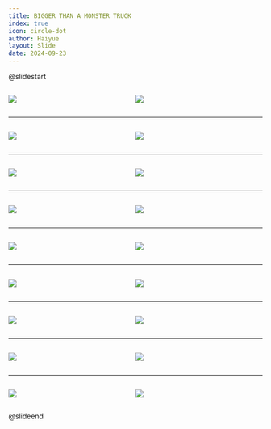 ```yaml
---
title: BIGGER THAN A MONSTER TRUCK
index: true
icon: circle-dot
author: Haiyue
layout: Slide
date: 2024-09-23
---
```

 
@slidestart

<div style="display:flex">
<div style="flex:1">

![](https://raw.githubusercontent.com/yclord/reading/refs/heads/master/english/Level-O/BIGGER%20THAN%20A%20MONSTER%20TRUCK/001.webp)
</div>
<div style="flex:1">

![](https://raw.githubusercontent.com/yclord/reading/refs/heads/master/english/Level-O/BIGGER%20THAN%20A%20MONSTER%20TRUCK/002.webp)
</div>
</div>

---

<div style="display:flex">
<div style="flex:1">

![](https://raw.githubusercontent.com/yclord/reading/refs/heads/master/english/Level-O/BIGGER%20THAN%20A%20MONSTER%20TRUCK/003.webp)
</div>
<div style="flex:1">

![](https://raw.githubusercontent.com/yclord/reading/refs/heads/master/english/Level-O/BIGGER%20THAN%20A%20MONSTER%20TRUCK/004.webp)
</div>
</div>

---

<div style="display:flex">
<div style="flex:1">

![](https://raw.githubusercontent.com/yclord/reading/refs/heads/master/english/Level-O/BIGGER%20THAN%20A%20MONSTER%20TRUCK/005.webp)
</div>
<div style="flex:1">

![](https://raw.githubusercontent.com/yclord/reading/refs/heads/master/english/Level-O/BIGGER%20THAN%20A%20MONSTER%20TRUCK/006.webp)
</div>
</div>

---

<div style="display:flex">
<div style="flex:1">

![](https://raw.githubusercontent.com/yclord/reading/refs/heads/master/english/Level-O/BIGGER%20THAN%20A%20MONSTER%20TRUCK/007.webp)
</div>
<div style="flex:1">

![](https://raw.githubusercontent.com/yclord/reading/refs/heads/master/english/Level-O/BIGGER%20THAN%20A%20MONSTER%20TRUCK/008.webp)
</div>
</div>

---

<div style="display:flex">
<div style="flex:1">

![](https://raw.githubusercontent.com/yclord/reading/refs/heads/master/english/Level-O/BIGGER%20THAN%20A%20MONSTER%20TRUCK/009.webp)
</div>
<div style="flex:1">

![](https://raw.githubusercontent.com/yclord/reading/refs/heads/master/english/Level-O/BIGGER%20THAN%20A%20MONSTER%20TRUCK/010.webp)
</div>
</div>

---

<div style="display:flex">
<div style="flex:1">

![](https://raw.githubusercontent.com/yclord/reading/refs/heads/master/english/Level-O/BIGGER%20THAN%20A%20MONSTER%20TRUCK/011.webp)
</div>
<div style="flex:1">

![](https://raw.githubusercontent.com/yclord/reading/refs/heads/master/english/Level-O/BIGGER%20THAN%20A%20MONSTER%20TRUCK/012.webp)
</div>
</div>

---

<div style="display:flex">
<div style="flex:1">

![](https://raw.githubusercontent.com/yclord/reading/refs/heads/master/english/Level-O/BIGGER%20THAN%20A%20MONSTER%20TRUCK/013.webp)
</div>
<div style="flex:1">

![](https://raw.githubusercontent.com/yclord/reading/refs/heads/master/english/Level-O/BIGGER%20THAN%20A%20MONSTER%20TRUCK/014.webp)
</div>
</div>

---

<div style="display:flex">
<div style="flex:1">

![](https://raw.githubusercontent.com/yclord/reading/refs/heads/master/english/Level-O/BIGGER%20THAN%20A%20MONSTER%20TRUCK/015.webp)
</div>
<div style="flex:1">

![](https://raw.githubusercontent.com/yclord/reading/refs/heads/master/english/Level-O/BIGGER%20THAN%20A%20MONSTER%20TRUCK/016.webp)
</div>
</div>

---

<div style="display:flex">
<div style="flex:1">

![](https://raw.githubusercontent.com/yclord/reading/refs/heads/master/english/Level-O/BIGGER%20THAN%20A%20MONSTER%20TRUCK/017.webp)
</div>
<div style="flex:1">

![](https://raw.githubusercontent.com/yclord/reading/refs/heads/master/english/Level-O/BIGGER%20THAN%20A%20MONSTER%20TRUCK/018.webp)
</div>
</div>

@slideend